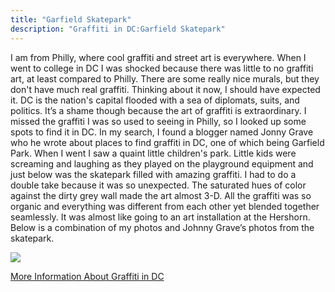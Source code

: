 ```yaml
---
title: "Garfield Skatepark"
description: "Graffiti in DC:Garfield Skatepark"
---
```


I am from Philly, where cool graffiti and street art is everywhere. When I went to college in DC I was shocked because there was little to no graffiti art, at least compared to Philly. There are some really nice murals, but they don't have much real graffiti. Thinking about it now, I should have expected it. DC is the nation's capital flooded with a sea of diplomats, suits, and politics. It’s a shame though because the art of graffiti is extraordinary. I missed the graffiti I was so used to seeing in Philly, so I looked up some spots to find it in DC. In my search, I found a blogger named Jonny Grave who he wrote about places to find graffiti in DC, one of which being Garfield Park. When I went I saw a quaint little children's park. Little kids were screaming and laughing as they played on the playground equipment and just below was the skatepark filled with amazing graffiti. I had to do a double take because it was so unexpected. The saturated hues of color against the dirty grey wall made the art almost 3-D.  All the graffiti was so organic and everything was different from each other yet blended together seamlessly. It was almost like going to an art installation at the Hershorn. Below is a combination of my photos and Johnny Grave’s photos from the skatepark.

<img src="img/graffiti.png" class=pic>

<a href="https://brightestyoungthings.com/articles/hidden-in-plain-sight-wall-of-fame">More Information About Graffiti in DC</a>
